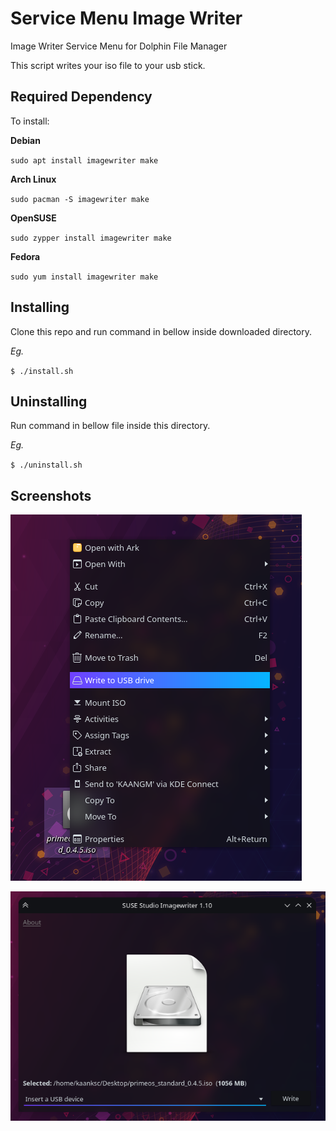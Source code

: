 # Service Menu Image Writer
Image Writer Service Menu for Dolphin File Manager


This script writes your iso file to your usb stick.

## Required Dependency
To install:

**Debian**

`sudo apt install imagewriter make`

**Arch Linux**

`sudo pacman -S imagewriter make`

**OpenSUSE**

`sudo zypper install imagewriter make`

**Fedora**

`sudo yum install imagewriter make`


## Installing
Clone this repo and run command in bellow inside downloaded directory.

*Eg.*

`$ ./install.sh`

## Uninstalling
Run command in bellow file inside this directory.

*Eg.*

`$ ./uninstall.sh`

## Screenshots

![](res/1.png)

![](res/2.png)